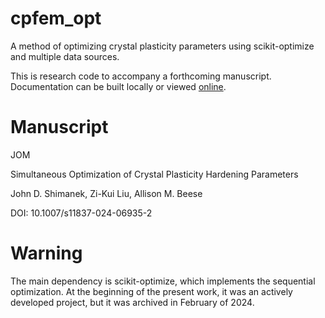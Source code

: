 # cpfem_opt
A method of optimizing crystal plasticity parameters using scikit-optimize and multiple data sources.

This is research code to accompany a forthcoming manuscript. Documentation can be built locally or viewed [online](https://shimanek.github.io/cpfem_opt/).


# Manuscript
JOM

Simultaneous Optimization of Crystal Plasticity Hardening Parameters

John D. Shimanek, Zi-Kui Liu, Allison M. Beese

DOI: 10.1007/s11837-024-06935-2


# Warning
The main dependency is scikit-optimize, which implements the sequential optimization. At the beginning of the present work, it was an actively developed project, but it was archived in February of 2024.
